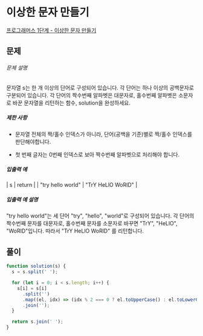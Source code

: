 # 이상한 문자 만들기

[프로그래머스 1단계 - 이상한 문자 만들기](https://school.programmers.co.kr/learn/courses/30/lessons/12930)

## 문제

###### 문제 설명

문자열 s는 한 개 이상의 단어로 구성되어 있습니다. 각 단어는 하나 이상의 공백문자로 구분되어 있습니다. 각 단어의 짝수번째 알파벳은 대문자로, 홀수번째 알파벳은 소문자로 바꾼 문자열을 리턴하는 함수, solution을 완성하세요.

##### 제한 사항

- 문자열 전체의 짝/홀수 인덱스가 아니라, 단어(공백을 기준)별로 짝/홀수 인덱스를 판단해야합니다.

- 첫 번째 글자는 0번째 인덱스로 보아 짝수번째 알파벳으로 처리해야 합니다.

##### 입출력 예

| s | return |
| "try hello world" | "TrY HeLlO WoRlD" |

##### 입출력 예 설명

"try hello world"는 세 단어 "try", "hello", "world"로 구성되어 있습니다. 각 단어의 짝수번째 문자를 대문자로, 홀수번째 문자를 소문자로 바꾸면 "TrY", "HeLlO", "WoRlD"입니다. 따라서 "TrY HeLlO WoRlD" 를 리턴합니다.

## 풀이

```javascript
function solution(s) {
  s = s.split(' ');

  for (let i = 0; i < s.length; i++) {
    s[i] = s[i]
      .split('')
      .map((el, idx) => (idx % 2 === 0 ? el.toUpperCase() : el.toLowerCase()))
      .join('');
  }

  return s.join(' ');
}
```
